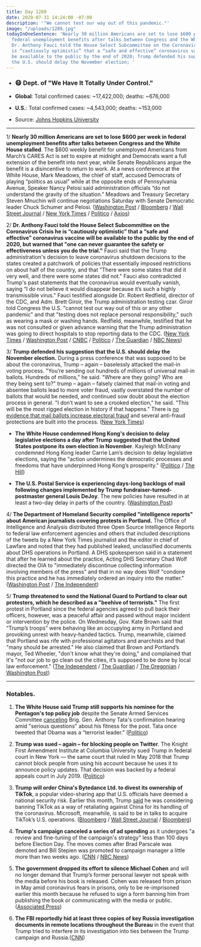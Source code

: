 ```yaml
---
title: Day 1289
date: 2020-07-31 14:24:00 -07:00
description: '"We cannot test our way out of this pandemic."'
image: "/uploads/1289.jpg"
todayInOneSentence: 'Nearly 30 million Americans are set to lose $600 per week in
  federal unemployment benefits after talks between Congress and the White House stalled;
  Dr. Anthony Fauci told the House Select Subcommittee on the Coronavirus Crisis he
  is “cautiously optimistic” that a “safe and effective” coronavirus vaccine will
  be available to the public by the end of 2020; Trump defended his suggestion that
  the U.S. should delay the November election; '
---
```


* ### 😷 Dept. of "We Have It Totally Under Control."

* **Global**: Total confirmed cases: \~17,422,000; deaths: \~676,000

* **U.S.**: Total confirmed cases: \~4,543,000; deaths: \~153,000

* Source: [Johns Hopkins University](https://coronavirus.jhu.edu/map.html)

---

1/ **Nearly 30 million Americans are set to lose $600 per week in federal unemployment benefits after talks between Congress and the White House stalled**. The $600 weekly benefit for unemployed Americans from March’s CARES Act is set to expire at midnight and Democrats want a full extension of the benefit into next year, while Senate Republicans argue the benefit is a disincentive to return to work. At a news conference at the White House, Mark Meadows, the chief of staff, accused Democrats of playing “politics as usual” while at the opposite ends of Pennsylvania Avenue, Speaker Nancy Pelosi said administration officials “do not understand the gravity of the situation.” Meadows and Treasury Secretary Steven Mnuchin will continue negotiations Saturday with Senate Democratic leader Chuck Schumer and Pelosi. ([Washington Post](https://www.washingtonpost.com/us-policy/2020/07/31/congress-bailout-unemployment-insurance/) / [Bloomberg](https://www.bloomberg.com/news/articles/2020-07-31/congress-heads-for-weekend-with-no-deal-on-virus-relief-in-sight?srnd=premium&sref=MIBMEEoj) / [Wall Street Journal](https://www.wsj.com/articles/jobless-aid-expires-as-talks-continue-on-coronavirus-package-11596202453?mod=hp_lead_pos5) / [New York Times](https://www.nytimes.com/2020/07/31/world/coronavirus-covid-19.html?action=click&module=Top%20Stories&pgtype=Homepage#link-62a2cd1) / [Politico](https://www.politico.com/news/2020/07/31/white-house-democrats-unemployment-benefits-389540) / [Axios](https://www.axios.com/coronavirus-stimulus-stalemate-pelosi-meadows-06f9cb2d-b158-4500-b02e-22b654fa9c2e.html))

2/ **Dr. Anthony Fauci told the House Select Subcommittee on the Coronavirus Crisis he is “cautiously optimistic” that a “safe and effective” coronavirus vaccine will be available to the public by the end of 2020, but warned that "one can never guarantee the safety or effectiveness unless you do the trial."** Fauci said that the Trump administration's decision to leave coronavirus shutdown decisions to the states created a patchwork of policies that essentially imposed restrictions on about half of the country, and that "There were some states that did it very well, and there were some states did not." Fauci also contradicted Trump's past statements that the coronavirus would eventually vanish, saying “I do not believe it would disappear because it’s such a highly transmissible virus." Fauci testified alongside Dr. Robert Redfield, director of the CDC, and Adm. Brett Giroir, the Trump administration testing czar. Giroir told Congress the U.S. "cannot test our way out of this or any other pandemic" and that "testing does not replace personal responsibility," such as wearing a mask or washing hands. Redfield, meanwhile, testified that he was not consulted or given advance warning that the Trump administration was going to direct hospitals to stop reporting data to the CDC. ([New York Times](https://www.nytimes.com/2020/07/31/world/coronavirus-covid-19.html?action=click&module=Top%20Stories&pgtype=Homepage) / [Washington Post](https://www.washingtonpost.com/nation/2020/07/31/coronavirus-covid-live-updates-us/) / [CNBC](https://www.cnbc.com/2020/07/31/dr-fauci-says-coronavirus-is-so-contagious-it-wont-likely-ever-disappear.html) / [Politico](https://www.politico.com/news/2020/07/31/fauci-virus-rampant-inadequate-shutdowns-389512) / [The Guardian](https://www.theguardian.com/us-news/2020/jul/31/fauci-coronavirus-vaccine-washington-hearing) / [NBC News](https://www.nbcnews.com/politics/congress/fauci-top-health-officials-testify-unclear-how-long-pandemic-will-n1235442))

3/ **Trump defended his suggestion that the U.S. should delay the November election.** During a press conference that was supposed to be about the coronavirus, Trump – again – baselessly attacked the mail-in voting process. "You’re sending out hundreds of millions of universal mail-in ballots. Hundreds of millions," he said. "Where are they going? Who are they being sent to?" trump – again – falsely claimed that mail-in voting and absentee ballots lead to more voter fraud, vastly overstated the number of ballots that would be needed, and continued sow doubt about the election process in general. "I don’t want to see a crooked election," he said. "This will be the most rigged election in history if that happens." There is [no evidence that mail ballots increase electoral fraud](https://www.brookings.edu/policy2020/votervital/how-does-vote-by-mail-work-and-does-it-increase-election-fraud/) and several anti-fraud protections are built into the process. ([New York Times](https://www.nytimes.com/2020/07/30/us/elections/biden-vs-trump.html))

* **The White House condemned Hong Kong's decision to delay legislative elections a day after Trump suggested that the United States postpone its own election in November**. Kayleigh McEnany condemned Hong Kong leader Carrie Lam’s decision to delay legislative elections, saying the "action undermines the democratic processes and freedoms that have underpinned Hong Kong’s prosperity." ([Politico](https://www.politico.com/news/2020/07/31/white-house-condemns-hong-kong-election-delay-389504) / [The Hill](https://thehill.com/homenews/administration/509975-white-house-condemns-hong-kong-election-delay-after-trump-floated))

* **The U.S. Postal Service is experiencing days-long backlogs of mail following changes implemented by Trump fundraiser-turned-postmaster general Louis DeJoy**. The new policies have resulted in at least a two-day delay in parts of the country. ([Washington Post](https://www.washingtonpost.com/politics/postal-service-backlog-sparks-worries-that-ballot-delivery-could-be-delayed-in-november/2020/07/30/cb19f1f4-d1d0-11ea-8d32-1ebf4e9d8e0d_story.html))

4/ **The Department of Homeland Security compiled "intelligence reports" about American journalists covering protests in Portland.** The Office of Intelligence and Analysis distributed three Open Source Intelligence Reports to federal law enforcement agencies and others that included descriptions of the tweets by a New York Times journalist and the editor in chief of Lawfare and noted that they had published leaked, unclassified documents about DHS operations in Portland. A DHS spokesperson said in a statement that after he learned about the practice, Acting DHS Secretary Chad Wolf directed the OIA to "immediately discontinue collecting information involving members of the press" and that in no way does Wolf "condone this practice and he has immediately ordered an inquiry into the matter." ([Washington Post](https://www.washingtonpost.com/national-security/dhs-compiled-intelligence-reports-on-journalists-who-published-leaked-documents/2020/07/30/5be5ec9e-d25b-11ea-9038-af089b63ac21_story.html) / [The Independent](https://www.independent.co.uk/news/world/americas/us-politics/oregon-portland-protests-dhs-intelligence-gathering-journalists-a9647201.html))

5/ **Trump threatened to send the National Guard to Portland to clear out protesters, which he described as a "beehive of terrorists."** The first protest in Portland since the federal agencies agreed to pull back their officers, however, was a peaceful affair and passed without major incident or intervention by the police. On Wednesday, Gov. Kate Brown said that “Trump’s troops” were behaving like an occupying army in Portland and provoking unrest with heavy-handed tactics. Trump, meanwhile, claimed that Portland was rife with professional agitators and anarchists and that "many should be arrested." He also claimed that Brown and Portland’s mayor, Ted Wheeler, "don't know what they're doing," and complained that it's "not our job to go clean out the cities, it’s supposed to be done by local law enforcement." ([The Independent](https://www.independent.co.uk/news/world/americas/trump-portland-national-guard-press-briefing-today-white-house-oregon-protests-a9647086.html?utm_source=reddit.com) / [The Guardian](https://www.theguardian.com/us-news/2020/jul/31/portland-protests-latest-peaceful-night-federal-troops-withdrawal) / [The Oregonian](https://www.oregonlive.com/news/2020/07/trump-says-oregon-leaders-must-clean-out-beehive-of-terrorists-threatens-to-send-in-national-guard.html) / [Washington Post](https://www.washingtonpost.com/nation/2020/07/31/portland-protests-federal-calm/))

---

### Notables.

1. **The White House said Trump still supports his nominee for the Pentagon's top policy job** despite the Senate Armed Services Committee [canceling](https://www.wsj.com/articles/pentagon-nominee-tata-faces-senate-committee-after-criticism-for-offensive-tweets-on-islam-obama-11596108602) Brig. Gen. Anthony Tata's confirmation hearing amid "serious questions" about his fitness for the post. Tata once tweeted that Obama was a “terrorist leader." ([Politico](https://www.politico.com/news/2020/07/31/trump-pentagon-nominee-islamophobic-tweets-389527))

2. **Trump was sued – again – for blocking people on Twitter**. The Knight First Amendment Institute at Columbia University sued Trump in federal court in New York — the same court that ruled in May 2018 that Trump cannot block people from using his account because he uses it to announce policy updates. That decision was backed by a federal appeals court in July 2019. ([Politico](https://www.politico.com/news/2020/07/31/trump-sued-for-blocking-people-on-twitter-389588))

3. **Trump will order China's Bytedance Ltd. to divest its ownership of TikTok**, a popular video-sharing app that U.S. officials have deemed a national security risk. Earlier this month, Trump [said](https://www.bloomberg.com/news/articles/2020-07-07/tiktok-touts-u-s-ties-after-pompeo-threatens-to-ban-social-app?sref=MIBMEEoj) he was considering banning TikTok as a way of retaliating against China for its handling of the coronavirus. Microsoft, meanwhile, is said to be in talks to acquire TikTok’s U.S. operations. ([Bloomberg](https://www.bloomberg.com/news/articles/2020-07-31/trump-to-order-china-s-bytedance-to-sell-tiktok-u-s-operations?srnd=premium&sref=MIBMEEoj) / [Wall Street Journal](https://www.wsj.com/articles/trump-to-sign-order-demanding-chinas-bytedance-to-divest-tiktok-11596219920?mod=hp_lead_pos1) / [Bloomberg](https://www.bloomberg.com/news/articles/2020-07-31/microsoft-is-said-to-be-in-talks-to-buy-tiktok-in-u-s?sref=MIBMEEoj))

4. **Trump's campaign canceled a series of ad spending** as it undergoes "a review and fine-tuning of the campaign's strategy" less than 100 days before Election Day. The moves comes after Brad Parscale was demoted and Bill Stepien was promoted to campaign manager a little more than two weeks ago. ([CNN](https://www.cnn.com/2020/07/30/politics/trump-campaign-halt-advertisements/) / [NBC News](https://www.nbcnews.com/politics/2020-election/trump-campaign-pauses-tv-ad-spending-review-messaging-strategy-n1235376))

5. **The government dropped its effort to silence Michael Cohen** and will no longer demand that Trump’s former personal lawyer not speak with the media before his book is released. Cohen was released from prison in May amid coronavirus fears in prisons, only to be re-imprisoned earlier this month because he refused to sign a form banning him from publishing the book or communicating with the media or public. ([Associated Press](https://apnews.com/70edd09000ff3c12b2100549ab81e2a1))

6. **The FBI reportedly hid at least three copies of key Russia investigation documents in remote locations throughout the Bureau** in the event that Trump tried to interfere in its investigation into ties between the Trump campaign and Russia.([CNN](https://www.cnn.com/2020/07/30/politics/jeffrey-toobin-trump-fbi-mueller-true-crimes-and-misdemeanors/index.html))